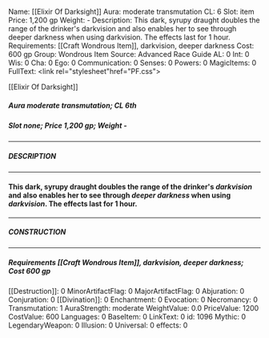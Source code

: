 Name: [[Elixir Of Darksight]]
Aura: moderate transmutation
CL: 6
Slot: item
Price: 1,200 gp
Weight: -
Description: This dark, syrupy draught doubles the range of the drinker's darkvision and also enables her to see through deeper darkness when using darkvision. The effects last for 1 hour.
Requirements: [[Craft Wondrous Item]], darkvision, deeper darkness
Cost: 600 gp
Group: Wondrous Item
Source: Advanced Race Guide
AL: 0
Int: 0
Wis: 0
Cha: 0
Ego: 0
Communication: 0
Senses: 0
Powers: 0
MagicItems: 0
FullText: <link rel="stylesheet"href="PF.css"><div class="heading"><p class="alignleft">[[Elixir Of Darksight]]</p><div style="clear: both;"></div></div><div><h5><b>Aura </b>moderate transmutation; <b>CL </b>6th</h5><h5><b>Slot </b>none; <b>Price </b>1,200 gp; <b>Weight </b>-</h5></div><hr/><div><h5><b>DESCRIPTION</b></h5></div><hr/><div><h4><p>This dark, syrupy draught doubles the range of the drinker's <i>darkvision</i> and also enables her to see through <i>deeper darkness</i> when using <i>darkvision</i>. The effects last for 1 hour.</p></h4></div><hr/><div><h5><b>CONSTRUCTION</b></h5></div><hr/><div><h5><b>Requirements </b>[[Craft Wondrous Item]], <i>darkvision</i>, <i>deeper darkness</i>; <b>Cost </b>600 gp</h5></div>
[[Destruction]]: 0
MinorArtifactFlag: 0
MajorArtifactFlag: 0
Abjuration: 0
Conjuration: 0
[[Divination]]: 0
Enchantment: 0
Evocation: 0
Necromancy: 0
Transmutation: 1
AuraStrength: moderate
WeightValue: 0.0
PriceValue: 1200
CostValue: 600
Languages: 0
BaseItem: 0
LinkText: 0
id: 1096
Mythic: 0
LegendaryWeapon: 0
Illusion: 0
Universal: 0
effects: 0
